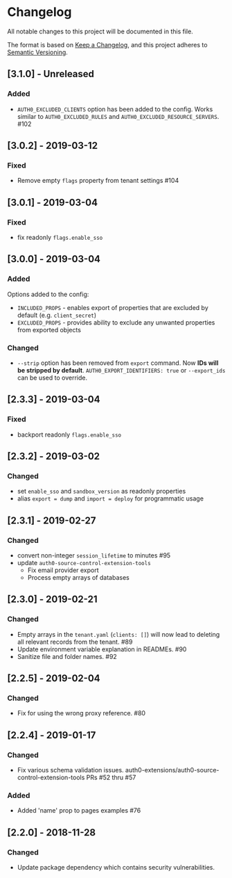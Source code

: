 # Changelog
All notable changes to this project will be documented in this file.

The format is based on [Keep a Changelog](https://keepachangelog.com/en/1.0.0/),
and this project adheres to [Semantic Versioning](https://semver.org/spec/v2.0.0.html).

## [3.1.0] - Unreleased
### Added
- `AUTH0_EXCLUDED_CLIENTS` option has been added to the config. Works similar to `AUTH0_EXCLUDED_RULES` and `AUTH0_EXCLUDED_RESOURCE_SERVERS`. #102

## [3.0.2] - 2019-03-12
### Fixed
- Remove empty `flags` property from tenant settings #104

## [3.0.1] - 2019-03-04
### Fixed
- fix readonly `flags.enable_sso`

## [3.0.0] - 2019-03-04
### Added
Options added to the config:
- `INCLUDED_PROPS` - enables export of properties that are excluded by default (e.g. `client_secret`)
- `EXCLUDED_PROPS` - provides ability to exclude any unwanted properties from exported objects

### Changed
- `--strip` option has been removed from `export` command. Now **IDs will be stripped by default**. `AUTH0_EXPORT_IDENTIFIERS: true` or `--export_ids` can be used to override.

## [2.3.3] - 2019-03-04
### Fixed
- backport readonly `flags.enable_sso`

## [2.3.2] - 2019-03-02
### Changed
- set `enable_sso` and `sandbox_version` as readonly properties
- alias `export = dump` and `import = deploy` for programmatic usage

## [2.3.1] - 2019-02-27
### Changed
- convert non-integer `session_lifetime` to minutes #95
- update `auth0-source-control-extension-tools`
  - Fix email provider export
  - Process empty arrays of databases

## [2.3.0] - 2019-02-21
### Changed
- Empty arrays in the `tenant.yaml` (`clients: []`) will now lead to deleting all relevant records from the tenant. #89
- Update environment variable explanation in READMEs. #90
- Sanitize file and folder names. #92

## [2.2.5] - 2019-02-04
### Changed
- Fix for using the wrong proxy reference. #80

## [2.2.4] - 2019-01-17
### Changed
- Fix various schema validation issues. auth0-extensions/auth0-source-control-extension-tools PRs #52 thru #57

### Added
- Added 'name' prop to pages examples #76

## [2.2.0] - 2018-11-28
### Changed
- Update package dependency which contains security vulnerabilities.
